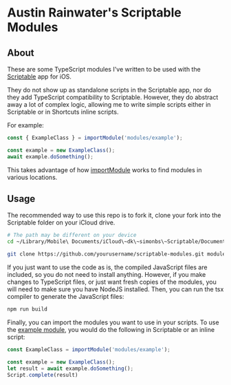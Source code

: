 # Austin Rainwater's Scriptable Modules

## About

These are some TypeScript modules I've written to be used with the 
[Scriptable](https://scriptable.app) app for iOS. 

They do not show up as standalone scripts in the Scriptable app, nor do they add TypeScript 
compatibility to Scriptable. However, they do abstract away a lot of complex logic, allowing me to
write simple scripts either in Scriptable or in Shortcuts inline scripts.

For example:

```javascript
const { ExampleClass } = importModule('modules/example');

const example = new ExampleClass();
await example.doSomething();
```

This takes advantage of how [importModule](https://docs.scriptable.app/importmodule/) works to find
modules in various locations.

## Usage

The recommended way to use this repo is to fork it, clone your fork into the Scriptable folder
on your iCloud drive. 

```bash
# The path may be different on your device
cd ~/Library/Mobile\ Documents/iCloud\~dk\~simonbs\~Scriptable/Documents

git clone https://github.com/yourusername/scriptable-modules.git modules
```

If you just want to use the code as is, the compiled JavaScript files are included, so you do not 
need to install anything. However, if you make changes to TypeScript files, or just want fresh 
copies of the modules, you will need to make sure you have NodeJS installed. Then, you can run 
the tsx compiler to generate the JavaScript files:

```bash
npm run build
```

Finally, you can import the modules you want to use in your scripts. To use the 
[example module](example/index.ts), you would do the following in Scriptable or an inline script:

```javascript
const ExampleClass = importModule('modules/example');

const example = new ExampleClass();
let result = await example.doSomething();
Script.complete(result)
```